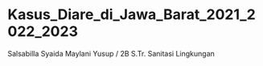 # Kasus_Diare_di_Jawa_Barat_2021_2022_2023
Salsabilla Syaida Maylani Yusup / 2B S.Tr. Sanitasi Lingkungan
